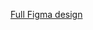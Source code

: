 [Full Figma design](https://www.figma.com/file/YhHQsLvVcs2xNd19Hl5EKx/Software-Project?node-id=4%3A37)
